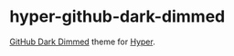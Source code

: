 # hyper-github-dark-dimmed

[GitHub Dark Dimmed](https://github.com/primer/github-vscode-theme) theme for [Hyper](https://github.com/vercel/hyper).
